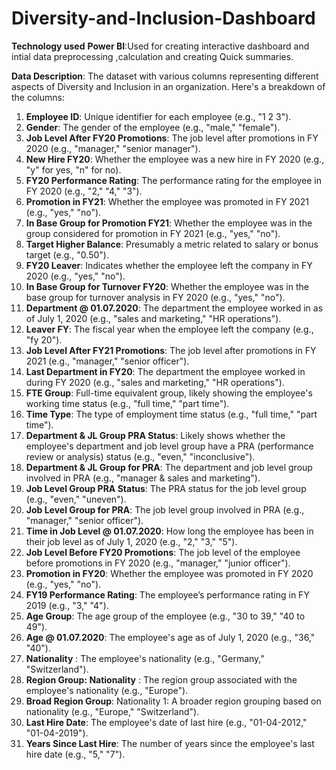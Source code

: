 # Diversity-and-Inclusion-Dashboard

**Technology used**
**Power BI**:Used for creating interactive dashboard and intial data preprocessing ,calculation and creating Quick summaries.

**Data Description**: The dataset with various columns representing different aspects of Diversity and Inclusion in an organization. Here's a breakdown of the columns:
1. **Employee ID**: Unique identifier for each employee (e.g., "1 2 3").
2. **Gender**: The gender of the employee (e.g., "male," "female").
3. **Job Level After FY20 Promotions**: The job level after promotions in FY 2020 (e.g., "manager," "senior manager").
4. **New Hire FY20**: Whether the employee was a new hire in FY 2020 (e.g., "y" for yes, "n" for no).
5. **FY20 Performance Rating**: The performance rating for the employee in FY 2020 (e.g., "2," "4," "3").
6. **Promotion in FY21**: Whether the employee was promoted in FY 2021 (e.g., "yes," "no").
7. **In Base Group for Promotion FY21**: Whether the employee was in the group considered for promotion in FY 2021 (e.g., "yes," "no").
8. **Target Higher Balance**: Presumably a metric related to salary or bonus target (e.g., "0.50").
9. **FY20 Leaver**: Indicates whether the employee left the company in FY 2020 (e.g., "yes," "no").
10. **In Base Group for Turnover FY20**: Whether the employee was in the base group for turnover analysis in FY 2020 (e.g., "yes," "no").
11. **Department @ 01.07.2020**: The department the employee worked in as of July 1, 2020 (e.g., "sales and marketing," "HR operations").
12. **Leaver FY**: The fiscal year when the employee left the company (e.g., "fy 20").
13. **Job Level After FY21 Promotions**: The job level after promotions in FY 2021 (e.g., "manager," "senior officer").
14. **Last Department in FY20**: The department the employee worked in during FY 2020 (e.g., "sales and marketing," "HR operations").
15. **FTE Group**: Full-time equivalent group, likely showing the employee's working time status (e.g., "full time," "part time").
16. **Time Type**: The type of employment time status (e.g., "full time," "part time").
17. **Department & JL Group PRA Status**: Likely shows whether the employee's department and job level group have a PRA (performance review or analysis) status (e.g., "even," "inconclusive").
18. **Department & JL Group for PRA**: The department and job level group involved in PRA (e.g., "manager & sales and marketing").
19. **Job Level Group PRA Status**: The PRA status for the job level group (e.g., "even," "uneven").
20. **Job Level Group for PRA**: The job level group involved in PRA (e.g., "manager," "senior officer").
21. **Time in Job Level @ 01.07.2020**: How long the employee has been in their job level as of July 1, 2020 (e.g., "2," "3," "5").
22. **Job Level Before FY20 Promotions**: The job level of the employee before promotions in FY 2020 (e.g., "manager," "junior officer").
23. **Promotion in FY20**: Whether the employee was promoted in FY 2020 (e.g., "yes," "no").
24. **FY19 Performance Rating**: The employee’s performance rating in FY 2019 (e.g., "3," "4").
25. **Age Group**: The age group of the employee (e.g., "30 to 39," "40 to 49").
26. **Age @ 01.07.2020**: The employee's age as of July 1, 2020 (e.g., "36," "40").
27. **Nationality** : The employee's nationality (e.g., "Germany," "Switzerland").
28. **Region Group: Nationality** : The region group associated with the employee's nationality (e.g., "Europe").
29. **Broad Region Group**: Nationality 1: A broader region grouping based on nationality (e.g., "Europe," "Switzerland").
30. **Last Hire Date**: The employee's date of last hire (e.g., "01-04-2012," "01-04-2019").
31. **Years Since Last Hire**: The number of years since the employee's last hire date (e.g., "5," "7").
